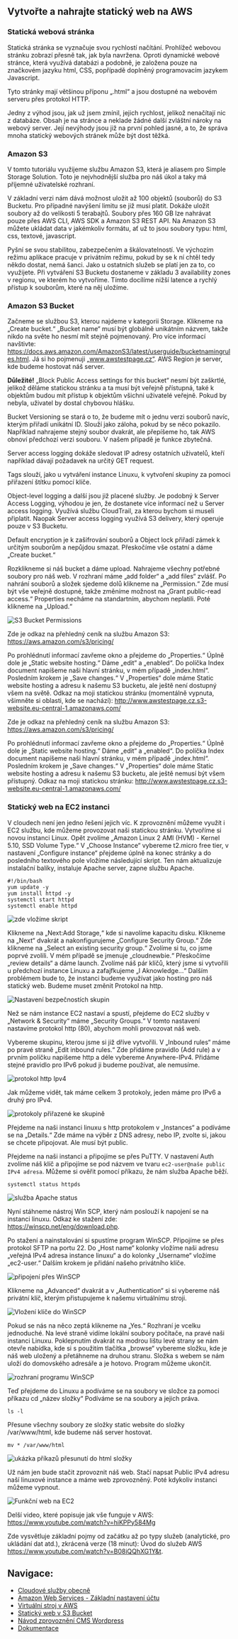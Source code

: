 ## Vytvořte a nahrajte statický web na AWS

### Statická webová stránka

Statická stránka se vyznačuje svou rychlostí načítání. Prohlížeč webovou stránku zobrazí přesně tak, jak byla navržena. Oproti dynamické webové stránce, která využívá databázi a podobně, je založena pouze na značkovém jazyku html, CSS, popřípadě doplněný programovacím jazykem Javascript.

Tyto stránky mají většinou příponu „.html“ a jsou dostupné na webovém serveru přes protokol HTTP.

Jedny z výhod jsou, jak už jsem zmínil, jejich rychlost, jelikož nenačítají nic z databáze. Obsah je na stránce a neklade žádné další zvláštní nároky na webový server. Její nevýhody jsou již na první pohled jasné, a to, že správa mnoha statický webových stránek může být dost těžká.

### Amazon S3

V tomto tutoriálu využijeme službu Amazon S3, která je aliasem pro Simple Storage Solution. Toto je nejvhodnější služba pro náš úkol a taky má příjemné uživatelské rozhraní.

V základní verzi nám dává možnost uložit až 100 objektů (souborů) do S3 Bucketu. Pro případné navýšení limitu se již musí platit. Dokáže uložit soubory až do velikosti 5 terabajtů. Soubory přes 160 GB lze nahrávat pouze přes AWS CLI, AWS SDK a Amazon S3 REST API. Na Amazon S3 můžete ukládat data v jakémkoliv formátu, ať už to jsou soubory typu: html, css, textové, javascript. 

Pyšní se svou stabilitou, zabezpečením a škálovatelností. Ve výchozím režimu aplikace pracuje v privátním režimu, pokud by se k ní chtěl tedy někdo dostat, nemá šanci. Jako u ostatních služeb se platí jen za to, co využijete. Při vytváření S3 Bucketu dostaneme v základu 3 availability zones v regionu, ve kterém ho vytvoříme. Tímto docílíme nižší latence a rychlý přístup k souborům, které na něj uložíme.

### Amazon S3 Bucket

Začneme se službou S3, kterou najdeme v kategorii Storage. Klikneme na „Create bucket.“ „Bucket name“ musí být globálně unikátním názvem, takže nikdo na světe ho nesmí mít stejně pojmenovaný. Pro více informací navštivte: https://docs.aws.amazon.com/AmazonS3/latest/userguide/bucketnamingrules.html.
Já si ho pojmenuji „www.awstestpage.cz“. AWS Region je server, kde budeme hostovat náš server.

**Důležité!** „Block Public Access settings for this bucket“ nesmí být zaškrtlé, jelikož děláme statickou stránku a ta musí být veřejně přístupná, také k objektům budou mít přístup k objektům všichni uživatelé veřejně. Pokud by nebyla, uživatel by dostal chybovou hlášku. 

Bucket Versioning se stará o to, že budeme mít o jednu verzi souborů navíc, kterým přiřadí unikátní ID. Slouží jako záloha, pokud by se něco pokazilo. Například nahrajeme stejný soubor dvakrát, ale přepíšeme ho, tak AWS obnoví předchozí verzi souboru. V našem případě je funkce zbytečná.

Server access logging dokáže sledovat IP adresy ostatních uživatelů, kteří například dávají požadavek na určitý GET request.

Tags slouží, jako u vytváření instance Linuxu, k vytvoření skupiny za pomoci přiřazení štítku pomocí klíče.

Object-level logging a další jsou již placené služby. Je podobný k Server Access Logging, výhodou je jen, že dostanete více informací než u Server access logging. Využívá službu CloudTrail, za kterou bychom si museli připlatit. Naopak Server access logging využívá S3 delivery, který operuje pouze v S3 Bucketu.

Default encryption je k zašifrování souborů a Object lock přiřadí zámek k určitým souborům a nepůjdou smazat. Přeskočíme vše ostatní a dáme „Create bucket.“

Rozklikneme si náš bucket a dáme upload. Nahrajeme všechny potřebné soubory pro náš web. V rozhraní máme „add folder“ a „add files“ zvlášť. Po nahrání souborů a složek sjedeme dolů klikneme na „Permission.“ Zde musí být vše veřejně dostupné, takže změníme možnost na „Grant public-read access.“ Properties necháme na standartním, abychom neplatili. Poté klikneme na „Upload.“

![S3 Bucket Permissions](img/bucket_permissions.png)

Zde je odkaz na přehledný ceník na službu Amazon S3: https://aws.amazon.com/s3/pricing/

Po prohlédnutí informací zavřeme okno a přejdeme do „Properties.“ Úplně dole je „Static website hosting.“ Dáme „edit“ a „enabled“. Do políčka Index document napíšeme naši hlavní stránku, v mém případě „index.html“. Posledním krokem je „Save changes.“ V „Properties“ dole máme Static website hosting a adresu k našemu S3 bucketu, ale ještě není dostupný všem na světě. Odkaz na moji statickou stránku (momentálně vypnuta, všimněte si oblasti, kde se nachází): http://www.awstestpage.cz.s3-website.eu-central-1.amazonaws.com/

Zde je odkaz na přehledný ceník na službu Amazon S3: https://aws.amazon.com/s3/pricing/

Po prohlédnutí informací zavřeme okno a přejdeme do „Properties.“ Úplně dole je „Static website hosting.“ Dáme „edit“ a „enabled“. Do políčka Index document napíšeme naši hlavní stránku, v mém případě „index.html“. Posledním krokem je „Save changes.“ V „Properties“ dole máme Static website hosting a adresu k našemu S3 bucketu, ale ještě nemusí být všem přístupný. Odkaz na moji statickou stránku: http://www.awstestpage.cz.s3-website.eu-central-1.amazonaws.com/

### Statický web na EC2 instanci
V cloudech není jen jedno řešení jejich víc. K zprovoznění můžeme využít i EC2 službu, kde můžeme provozovat naši statickou stránku.
Vytvoříme si novou instanci Linux. Opět zvolíme  „Amazon Linux 2 AMI (HVM) - Kernel 5.10, SSD Volume Type.“ V „Choose Instance“ vybereme t2.micro free tier, v nastavení „Configure instance“ přejdeme úplně na konec stránky a do posledního textového pole vložíme následující skript. Ten nám aktualizuje instalační balíky, instaluje Apache server, zapne službu Apache.
```
#!/bin/bash
yum update -y
yum install httpd -y
systemctl start httpd
systemctl enable httpd
```

![zde vložíme skript](img/skript.png)

Klikneme na „Next:Add Storage,“ kde si navolíme kapacitu disku. Klikneme na „Next“ dvakrát a nakonfigurujeme „Configure Security Group.“ Zde klikneme na „Select an existing security group.“ Zvolíme si tu, co jsme poprvé zvolili. V mém případě se jmenuje „cloudnewbie.“ Přeskočíme „review details“ a dáme launch. Zvolíme náš pár klíčů, který jsme si vytvořili u předchozí instance Linuxu a zafajfkujeme „I Aknowledge...“ Dalším problémem bude to, že instanci budeme využívat jako hosting pro náš statický web. Budeme muset změnit Protokol na http.

![Nastavení bezpečnostích skupin](img/skupiny_nastaveni.png)

Než se nám instance EC2 nastaví a spustí, přejdeme do EC2 služby v „Network & Security“ máme „Security Groups.“ V tomto nastavení nastavíme protokol http (80), abychom mohli provozovat náš web.

Vybereme skupinu, kterou jsme si již dříve vytvořili. V „Inbound rules“ máme po pravé straně „Edit inbound rules.“ Zde přidáme pravidlo (Add rule) a v prvním políčku napíšeme http a déle vybereme Anywhere-IPv4. Přidáme stejné pravidlo pro IPv6 pokud ji budeme používat, ale nemusíme.

![protokol http Ipv4](img/protokol_http_Ipv4.png)

Jak můžeme vidět, tak máme celkem 3 protokoly, jeden máme pro IPv6 a druhý pro IPv4.

![protokoly přiřazené ke skupině](img/vstupni_pravidla.png)

Přejdeme na naši instanci linuxu s http protokolem v „Instances“ a podíváme se na „Details.“ Zde máme na výběr z DNS adresy, nebo IP, zvolte si, jakou se chcete připojovat. Ale musí být public.

Přejdeme na naši instanci a připojíme se přes PuTTY. V nastavení Auth zvolíme náš klíč a připojíme se pod názvem ve tvaru `ec2-user@naše public IPv4 adresa`. Můžeme si ověřit pomocí příkazu, že nám služba Apache běží.

`systemctl status httpds`

![služba Apache status](img/apache_status.png)

Nyní stáhneme nástroj Win SCP, který nám poslouží k napojení se na instanci linuxu. Odkaz ke stažení zde: https://winscp.net/eng/download.php.

Po stažení a nainstalování si spustíme program WinSCP. Připojíme se přes protokol SFTP na portu 22. Do „Host name“ kolonky vložíme naši adresu „veřejná IPv4 adresa instance linuxu“ a do kolonky „Username“ vložíme „ec2-user.“ Dalším krokem je přidání našeho privátního klíče.

![připojení přes WinSCP](img/WinSCP.png)

Klikneme na „Advanced“ dvakrát a v „Authentication“ si si vybereme náš privátní klíč, kterým přistupujeme k našemu virtuálnímu stroji. 

![Vložení klíče do WinSCP](img/klic_winscp.png)

Pokud se nás na něco zeptá klikneme na „Yes.“
Rozhraní je vcelku jednoduché. Na levé straně vidíme lokální soubory počítače, na pravé naši instanci Linuxu. Poklepnutím dvakrát na modrou lištu levé strany se nám otevře nabídka, kde si s použitím tlačítka „browse“ vybereme složku, kde je náš web uložený a přetáhneme na druhou stranu. Složka s webem se nám uloží do domovského adresáře a je hotovo. Program můžeme ukončit.

![rozhraní programu WinSCP](img/GUI_winscp.png)

Teď přejdeme do Linuxu a podíváme se na soubory ve složce za pomoci příkazu
cd „název složky“
Podíváme se na soubory a jejich práva.

`ls -l`

Přesune všechny soubory ze složky static website do složky /var/www/html, kde budeme náš server hostovat.

`mv * /var/www/html`

![ukázka příkazů přesunutí do html složky](img/html_slozka.png)

Už nám jen bude stačit zprovoznit náš web. Stačí napsat Public IPv4 adresu naší linuxové instance a máme web zprovozněný. Poté kdykoliv instanci můžeme vypnout.

![Funkční web na EC2](img/staticky_web.png)

Delší video, které popisuje jak vše funguje v AWS: https://www.youtube.com/watch?v=hiKPPy584Mg

Zde vysvětluje základní pojmy od začátku až po typy služeb (analytické, pro ukládání dat atd.), zkrácená verze (18 minut): Úvod do služeb AWS https://www.youtube.com/watch?v=B08iQQhXG1Y&t.

## Navigace:
  - [Cloudové služby obecně](Cloudove_sluzby_obecne.md)
  - [Amazon Web Services - Základní nastavení účtu](AWS_nastaveni.md)
  - [Virtuální stroj v AWS](AWS_navod_VM.md)
  - [Statický web v S3 Bucket](AWS_navod_static_website.md)
  - [Návod zprovoznění CMS Wordpress](AWS_navod_wordpress.md)
  - [Dokumentace](docs/Dokumentace.doc)


